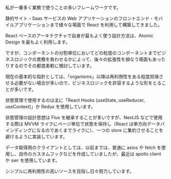 私が一番多く業務で使うことの多いフレームワークです。

静的サイト・Saas サービスの Web アプリケーションのフロントエンド・モバイルアプリケーションまで様々な場面で React を利用して構築してきました。

React ベースのアーキテクチャで自身が最もよく使う設計方法は、Atomic Design を最もよく利用します。

ですが、コンポーネントの分割単位においてどの粒度のコンポーネントまでビジネスロジックの責務を負わせるかによって、後々の拡張性を損なう場面もあったりするのでその都度柔軟に検討しています。

現在の基本的な指針としては、「organisms」以降は再利用性をある程度担保させる必要がない場合が多いので、ビジネスロジックを許容するような形をとることが多いです。

状態管理で使用するのは主に「React Hooks (useState, useReducer, useContext)」か Redux を使用しています。

状態管理の設計思想は Flux を継承することが多いですが、NextJS などで使用する際は MVVM ライクにページ単位で状態を保持し（React は単方向データバインディングになるのであくまでライクに）、一つの store に集約させることを避けるように実装しています。

データ取得用のクライアントとしては、以前までは、普通に axios や fetch を使用し、自作のカスタムフックなどを作成していましたが、最近は apollo client や swr を使用しています。

シンプルに再利用性の高いソースを目指し日々努力しています。
